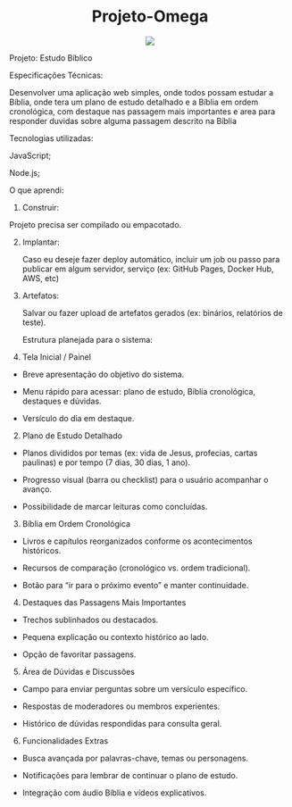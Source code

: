 <h1 align="center"> Projeto-Omega </h1>
<p align="center"><img src="http://img.shields.io/static/v1?label=STATUS&message=EM%20DESENVOLVIMENTO&color=GREEN&style=for-the-badge"/></p>

Projeto: Estudo Bíblico

Especificações Técnicas:

Desenvolver uma aplicação web simples, onde todos possam estudar a Bíblia, onde tera um plano de estudo detalhado e a Bíblia em ordem cronológica, com destaque nas passagem mais importantes e area para responder duvidas sobre alguma passagem descrito na Bíblia

Tecnologias utilizadas:

JavaScript;

Node.js;


O que aprendi:

1. Construir:

Projeto precisa ser compilado ou empacotado.

2. Implantar:
 
   Caso eu deseje fazer deploy automático, incluir um job ou passo para publicar em algum servidor, serviço (ex: GitHub Pages, Docker Hub, AWS, etc)

3. Artefatos:
   
      Salvar ou fazer upload de artefatos gerados (ex: binários, relatórios de teste).
   

   Estrutura planejada para o sistema:
   

1. Tela Inicial / Painel

- Breve apresentação do objetivo do sistema.

- Menu rápido para acessar: plano de estudo, Bíblia cronológica, destaques e dúvidas.

- Versículo do dia em destaque.

2. Plano de Estudo Detalhado

- Planos divididos por temas (ex: vida de Jesus, profecias, cartas paulinas) e por tempo (7 dias, 30 dias, 1 ano).

- Progresso visual (barra ou checklist) para o usuário acompanhar o avanço.

- Possibilidade de marcar leituras como concluídas.

3. Bíblia em Ordem Cronológica

- Livros e capítulos reorganizados conforme os acontecimentos históricos.

- Recursos de comparação (cronológico vs. ordem tradicional).

- Botão para “ir para o próximo evento” e manter continuidade.

4. Destaques das Passagens Mais Importantes

- Trechos sublinhados ou destacados.

- Pequena explicação ou contexto histórico ao lado.

- Opção de favoritar passagens.

5. Área de Dúvidas e Discussões

- Campo para enviar perguntas sobre um versículo específico.

- Respostas de moderadores ou membros experientes.

- Histórico de dúvidas respondidas para consulta geral.

6. Funcionalidades Extras

- Busca avançada por palavras-chave, temas ou personagens.

- Notificações para lembrar de continuar o plano de estudo.

- Integração com áudio Bíblia e vídeos explicativos.

      
